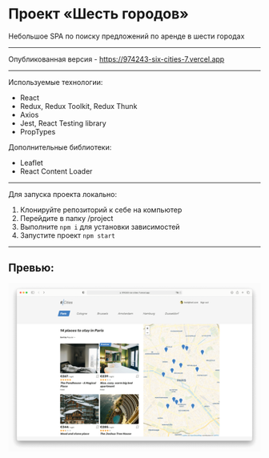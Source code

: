 # Проект «Шесть городов»
Небольшое SPA по поиску предложений по аренде в шести городах

---
Опубликованная версия - https://974243-six-cities-7.vercel.app

---
Используемые технологии:
 - React
 - Redux, Redux Toolkit, Redux Thunk
 - Axios
 - Jest, React Testing library
 - PropTypes

Дополнительные библиотеки:
 - Leaflet
 - React Content Loader

---
Для запуска проекта локально:
1. Клонируйте репозиторий к себе на компьютер
2. Перейдите в папку /project
3. Выполните `npm i` для установки зависимостей
4. Запустите проект `npm start`

---
## Превью:
![Скриншот главной страницы](screenshot.png)
